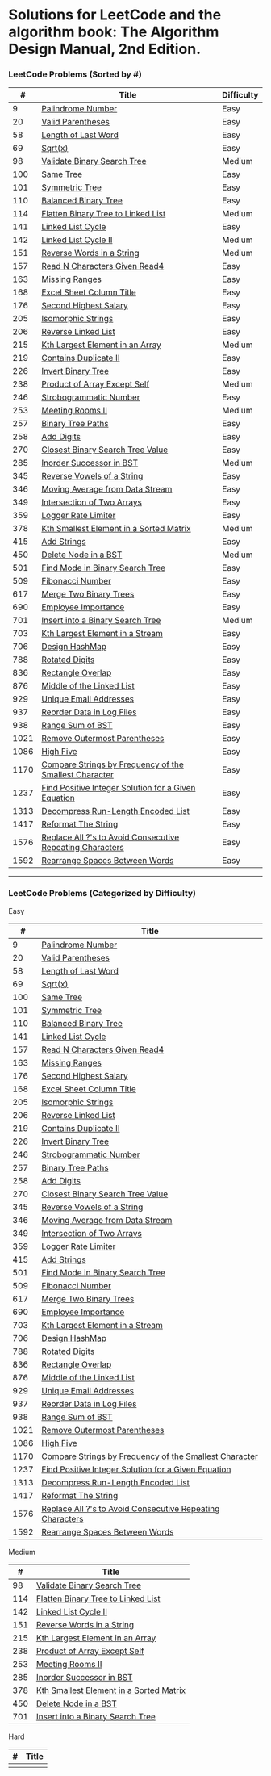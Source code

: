<h1>Solutions for LeetCode and the algorithm book: The Algorithm Design Manual, 2nd Edition.</h1>

<h3>LeetCode Problems (Sorted by #)</h3>

| #	| Title	| Difficulty |
| --- | --- | --- |
| 9 | [Palindrome Number](https://github.com/foxfromworld/LeetCode-and-Algorithm/blob/main/LeetCode_Solutions/9.%20Palindrome%20Number.py "link") | Easy
| 20 | [Valid Parentheses](https://github.com/foxfromworld/Coding-Interview-Preparation-with-LeetCode-and-An-Algorithm-Book/blob/main/LeetCode_Solutions/20.%20Valid%20Parentheses.py "link") | Easy
| 58 | [Length of Last Word](https://github.com/foxfromworld/LeetCode-and-Algorithm/blob/main/LeetCode_Solutions/58.%20Length%20of%20Last%20Word.py "link") | Easy
| 69 | [Sqrt(x)](https://github.com/foxfromworld/LeetCode-and-Algorithm/blob/main/LeetCode_Solutions/69.%20Sqrt(x).py "link") | Easy
| 98 | [Validate Binary Search Tree](https://github.com/foxfromworld/Coding-Interview-Preparation-with-LeetCode-and-An-Algorithm-Book/blob/main/LeetCode_Solutions/98.%20Validate%20Binary%20Search%20Tree.py "link") | Medium
| 100 | [Same Tree](https://github.com/foxfromworld/LeetCode-and-Algorithm/blob/main/LeetCode_Solutions/100.%20Same%20Tree.py "link") | Easy
| 101 | [Symmetric Tree](https://github.com/foxfromworld/LeetCode-and-Algorithm/blob/main/LeetCode_Solutions/101.%20Symmetric%20Tree.py "link") | Easy
| 110 | [Balanced Binary Tree](https://github.com/foxfromworld/LeetCode-and-Algorithm/blob/main/LeetCode_Solutions/110.%20Balanced%20Binary%20Tree.py "link") | Easy
| 114 | [Flatten Binary Tree to Linked List](https://github.com/foxfromworld/LeetCode-and-Algorithm/blob/main/LeetCode_Solutions/114.%20Flatten%20Binary%20Tree%20to%20Linked%20List.py "link") | Medium
| 141 | [Linked List Cycle](https://github.com/foxfromworld/LeetCode-and-Algorithm/blob/main/LeetCode_Solutions/141.%20Linked%20List%20Cycle.py "link") | Easy
| 142 | [Linked List Cycle II](https://github.com/foxfromworld/LeetCode-and-Algorithm/blob/main/LeetCode_Solutions/142.%20Linked%20List%20Cycle%20II.py "link") | Medium
| 151 | [Reverse Words in a String](https://github.com/foxfromworld/LeetCode-and-Algorithm/blob/main/LeetCode_Solutions/151.%20Reverse%20Words%20in%20a%20String.py "link") |  Medium
| 157 | [Read N Characters Given Read4](https://github.com/foxfromworld/Coding-Interview-Preparation-with-LeetCode-and-An-Algorithm-Book/blob/main/LeetCode_Solutions/157.%20Read%20N%20Characters%20Given%20Read4.py "link") | Easy
| 163 | [Missing Ranges](https://github.com/foxfromworld/Coding-Interview-Preparation-with-LeetCode-and-An-Algorithm-Book/blob/main/LeetCode_Solutions/163.%20Missing%20Ranges.py "link") | Easy
| 168 | [Excel Sheet Column Title](https://github.com/foxfromworld/LeetCode-and-Algorithm/blob/main/LeetCode_Solutions/168.%20Excel%20Sheet%20Column%20Title.py "link") | Easy
| 176 | [Second Highest Salary](https://github.com/foxfromworld/LeetCode-and-Algorithm/blob/main/LeetCode_Solutions/176.%20Second%20Highest%20Salary.MYSQL "link") | Easy
| 205 | [Isomorphic Strings](https://github.com/foxfromworld/LeetCode-and-Algorithm/blob/main/LeetCode_Solutions/205.%20Isomorphic%20Strings.py "link") | Easy
| 206 | [Reverse Linked List](https://github.com/foxfromworld/Coding-Interview-Preparation-with-LeetCode-and-An-Algorithm-Book/blob/main/LeetCode_Solutions/206.%20Reverse%20Linked%20List.py "link") | Easy
| 215 | [Kth Largest Element in an Array](https://github.com/foxfromworld/Coding-Interview-Preparation-with-LeetCode-and-An-Algorithm-Book/blob/main/LeetCode_Solutions/215.%20Kth%20Largest%20Element%20in%20an%20Array.py "link") | Medium
| 219 | [Contains Duplicate II](https://github.com/foxfromworld/LeetCode-and-Algorithm/blob/main/LeetCode_Solutions/219.%20Contains%20Duplicate%20II.py "link") | Easy
| 226 | [Invert Binary Tree](https://github.com/foxfromworld/Coding-Interview-Preparation-with-LeetCode-and-An-Algorithm-Book/blob/main/LeetCode_Solutions/226.%20Invert%20Binary%20Tree.py "link") | Easy
| 238 | [Product of Array Except Self](https://github.com/foxfromworld/LeetCode-and-Algorithm/blob/main/LeetCode_Solutions/238.%20Product%20of%20Array%20Except%20Self.py "link") | Medium
| 246 | [Strobogrammatic Number](https://github.com/foxfromworld/LeetCode-and-Algorithm/blob/main/LeetCode_Solutions/246.%20Strobogrammatic%20Number.py "link") | Easy
| 253 | [Meeting Rooms II](https://github.com/foxfromworld/Coding-Interview-Preparation-with-LeetCode-and-An-Algorithm-Book/blob/main/LeetCode_Solutions/253.%20Meeting%20Rooms%20II.py "link") | Medium
| 257 | [Binary Tree Paths](https://github.com/foxfromworld/LeetCode-and-Algorithm/blob/main/LeetCode_Solutions/257.%20Binary%20Tree%20Paths.py  "link") | Easy
| 258 | [Add Digits](https://github.com/foxfromworld/LeetCode-and-Algorithm/blob/main/LeetCode_Solutions/258.%20Add%20Digits.py "link") | Easy
| 270 | [Closest Binary Search Tree Value](https://github.com/foxfromworld/Coding-Interview-Preparation-with-LeetCode-and-An-Algorithm-Book/blob/main/LeetCode_Solutions/270.%20Closest%20Binary%20Search%20Tree%20Value.py "link") | Easy
| 285 | [Inorder Successor in BST](https://github.com/foxfromworld/Coding-Interview-Preparation-with-LeetCode-and-An-Algorithm-Book/blob/main/LeetCode_Solutions/285.%20Inorder%20Successor%20in%20BST.py "link") | Medium
| 345 | [Reverse Vowels of a String](https://github.com/foxfromworld/LeetCode-and-Algorithm/blob/main/LeetCode_Solutions/345.%20Reverse%20Vowels%20of%20a%20String.py "link") | Easy
| 346 | [Moving Average from Data Stream](https://github.com/foxfromworld/Coding-Interview-Preparation-with-LeetCode-and-An-Algorithm-Book/blob/main/LeetCode_Solutions/346.%20Moving%20Average%20from%20Data%20Stream.py "link") | Easy
| 349 | [Intersection of Two Arrays](https://github.com/foxfromworld/Coding-Interview-Preparation-with-LeetCode-and-An-Algorithm-Book/blob/main/LeetCode_Solutions/349.%20Intersection%20of%20Two%20Arrays.py "link") | Easy
| 359 | [Logger Rate Limiter](https://github.com/foxfromworld/Coding-Interview-Preparation-with-LeetCode-and-An-Algorithm-Book/blob/main/LeetCode_Solutions/359.%20Logger%20Rate%20Limiter.py "link") | Easy
| 378 | [Kth Smallest Element in a Sorted Matrix](https://github.com/foxfromworld/Coding-Interview-Preparation-with-LeetCode-and-An-Algorithm-Book/blob/main/LeetCode_Solutions/378.%20Kth%20Smallest%20Element%20in%20a%20Sorted%20Matrix.py "link") | Medium
| 415 | [Add Strings](https://github.com/foxfromworld/Coding-Interview-Preparation-with-LeetCode-and-An-Algorithm-Book/blob/main/LeetCode_Solutions/415.%20Add%20Strings.py "link") | Easy
| 450 | [Delete Node in a BST](https://github.com/foxfromworld/Coding-Interview-Preparation-with-LeetCode-and-An-Algorithm-Book/blob/main/LeetCode_Solutions/450.%20Delete%20Node%20in%20a%20BST.py "link") | Medium
| 501 | [Find Mode in Binary Search Tree](https://github.com/foxfromworld/LeetCode-and-Algorithm/blob/main/LeetCode_Solutions/501.%20Find%20Mode%20in%20Binary%20Search%20Tree.py "link") | Easy
| 509 | [Fibonacci Number](https://github.com/foxfromworld/LeetCode-and-Algorithm/blob/main/LeetCode_Solutions/509.%20Fibonacci%20Number.py "link") | Easy
| 617 | [Merge Two Binary Trees](https://github.com/foxfromworld/LeetCode-and-Algorithm/blob/main/LeetCode_Solutions/617.%20Merge%20Two%20Binary%20Trees.py "link") | Easy
| 690 | [Employee Importance](https://github.com/foxfromworld/Coding-Interview-Preparation-with-LeetCode-and-An-Algorithm-Book/blob/main/LeetCode_Solutions/690.%20Employee%20Importance.py "link") | Easy
| 701 | [Insert into a Binary Search Tree](https://github.com/foxfromworld/Coding-Interview-Preparation-with-LeetCode-and-An-Algorithm-Book/blob/main/LeetCode_Solutions/701.%20Insert%20into%20a%20Binary%20Search%20Tree.py "link") | Medium
| 703 | [Kth Largest Element in a Stream](https://github.com/foxfromworld/Coding-Interview-Preparation-with-LeetCode-and-An-Algorithm-Book/blob/main/LeetCode_Solutions/703.%20Kth%20Largest%20Element%20in%20a%20Stream.py "link") | Easy
| 706 | [Design HashMap](https://github.com/foxfromworld/Coding-Interview-Preparation-with-LeetCode-and-An-Algorithm-Book/blob/main/LeetCode_Solutions/706.%20Design%20HashMap.py "link") | Easy
| 788 | [Rotated Digits](https://github.com/foxfromworld/LeetCode-and-Algorithm/blob/main/LeetCode_Solutions/788.%20Rotated%20Digits.py "link") | Easy
| 836 | [Rectangle Overlap](https://github.com/foxfromworld/LeetCode-and-Algorithm/blob/main/LeetCode_Solutions/836.%20Rectangle%20Overlap.py "link") | Easy
| 876 | [Middle of the Linked List](https://github.com/foxfromworld/LeetCode-and-Algorithm/blob/main/LeetCode_Solutions/876.%20Middle%20of%20the%20Linked%20List.py "link") | Easy
| 929 | [Unique Email Addresses](https://github.com/foxfromworld/Coding-Interview-Preparation-with-LeetCode-and-An-Algorithm-Book/blob/main/LeetCode_Solutions/929.%20Unique%20Email%20Addresses.py "link") | Easy
| 937 | [Reorder Data in Log Files](https://github.com/foxfromworld/LeetCode-and-Algorithm/blob/main/LeetCode_Solutions/937.%20Reorder%20Data%20in%20Log%20Files.py "link") | Easy
| 938 | [Range Sum of BST](https://github.com/foxfromworld/LeetCode-and-Algorithm/blob/main/LeetCode_Solutions/938.%20Range%20Sum%20of%20BST.py "link") | Easy
| 1021 | [Remove Outermost Parentheses](https://github.com/foxfromworld/LeetCode-and-Algorithm/blob/main/LeetCode_Solutions/1021.%20Remove%20Outermost%20Parentheses.py "link") | Easy
| 1086 | [High Five](https://github.com/foxfromworld/Coding-Interview-Preparation-with-LeetCode-and-An-Algorithm-Book/blob/main/LeetCode_Solutions/1086.%20High%20Five.py "link") | Easy
| 1170 | [Compare Strings by Frequency of the Smallest Character](https://github.com/foxfromworld/Coding-Interview-Preparation-with-LeetCode-and-An-Algorithm-Book/blob/main/LeetCode_Solutions/1170.%20Compare%20Strings%20by%20Frequency%20of%20the%20Smallest%20Character.py "link") | Easy
| 1237 | [Find Positive Integer Solution for a Given Equation](https://github.com/foxfromworld/Coding-Interview-Preparation-with-LeetCode-and-An-Algorithm-Book/blob/main/LeetCode_Solutions/1237.%20Find%20Positive%20Integer%20Solution%20for%20a%20Given%20Equation.py "link") | Easy
| 1313 | [Decompress Run-Length Encoded List](https://github.com/foxfromworld/LeetCode-and-Algorithm/blob/main/LeetCode_Solutions/1313.%20Decompress%20Run-Length%20Encoded%20List.py "link") | Easy
| 1417 | [Reformat The String](https://github.com/foxfromworld/LeetCode-and-Algorithm/blob/main/LeetCode_Solutions/1417.%20Reformat%20The%20String.py "link") | Easy
| 1576 | [Replace All ?'s to Avoid Consecutive Repeating Characters](https://github.com/foxfromworld/LeetCode-and-Algorithm/blob/main/LeetCode_Solutions/1576.%20Replace%20All%20%3F's%20to%20Avoid%20Consecutive%20Repeating%20Characters.py "link") | Easy
| 1592 | [Rearrange Spaces Between Words](https://github.com/foxfromworld/Coding-Interview-Preparation-with-LeetCode-and-An-Algorithm-Book/blob/main/LeetCode_Solutions/1592.%20Rearrange%20Spaces%20Between%20Words.py "link") | Easy

***

<h3>LeetCode Problems (Categorized by Difficulty)</h3>

Easy

| #	| Title	|
| --- | --- |
| 9 | [Palindrome Number](https://github.com/foxfromworld/LeetCode-and-Algorithm/blob/main/LeetCode_Solutions/9.%20Palindrome%20Number.py "link") | Easy
| 20 | [Valid Parentheses](https://github.com/foxfromworld/Coding-Interview-Preparation-with-LeetCode-and-An-Algorithm-Book/blob/main/LeetCode_Solutions/20.%20Valid%20Parentheses.py "link") | 
| 58 | [Length of Last Word](https://github.com/foxfromworld/LeetCode-and-Algorithm/blob/main/LeetCode_Solutions/58.%20Length%20of%20Last%20Word.py "link") | 
| 69 | [Sqrt(x)](https://github.com/foxfromworld/LeetCode-and-Algorithm/blob/main/LeetCode_Solutions/69.%20Sqrt(x).py "link") | 
| 100 | [Same Tree](https://github.com/foxfromworld/LeetCode-and-Algorithm/blob/main/LeetCode_Solutions/100.%20Same%20Tree.py "link") | 
| 101 | [Symmetric Tree](https://github.com/foxfromworld/LeetCode-and-Algorithm/blob/main/LeetCode_Solutions/101.%20Symmetric%20Tree.py "link") | 
| 110 | [Balanced Binary Tree](https://github.com/foxfromworld/LeetCode-and-Algorithm/blob/main/LeetCode_Solutions/110.%20Balanced%20Binary%20Tree.py "link") | 
| 141 | [Linked List Cycle](https://github.com/foxfromworld/LeetCode-and-Algorithm/blob/main/LeetCode_Solutions/141.%20Linked%20List%20Cycle.py "link") |
| 157 | [Read N Characters Given Read4](https://github.com/foxfromworld/Coding-Interview-Preparation-with-LeetCode-and-An-Algorithm-Book/blob/main/LeetCode_Solutions/157.%20Read%20N%20Characters%20Given%20Read4.py "link") | 
| 163 | [Missing Ranges](https://github.com/foxfromworld/Coding-Interview-Preparation-with-LeetCode-and-An-Algorithm-Book/blob/main/LeetCode_Solutions/163.%20Missing%20Ranges.py "link") | 
| 176 | [Second Highest Salary](https://github.com/foxfromworld/LeetCode-and-Algorithm/blob/main/LeetCode_Solutions/176.%20Second%20Highest%20Salary.MYSQL "link") |
| 168 | [Excel Sheet Column Title](https://github.com/foxfromworld/LeetCode-and-Algorithm/blob/main/LeetCode_Solutions/168.%20Excel%20Sheet%20Column%20Title.py "link") | 
| 205 | [Isomorphic Strings](https://github.com/foxfromworld/LeetCode-and-Algorithm/blob/main/LeetCode_Solutions/205.%20Isomorphic%20Strings.py "link") | 
| 206 | [Reverse Linked List](https://github.com/foxfromworld/Coding-Interview-Preparation-with-LeetCode-and-An-Algorithm-Book/blob/main/LeetCode_Solutions/206.%20Reverse%20Linked%20List.py "link") | 
| 219 | [Contains Duplicate II](https://github.com/foxfromworld/LeetCode-and-Algorithm/blob/main/LeetCode_Solutions/219.%20Contains%20Duplicate%20II.py "link") | 
| 226 | [Invert Binary Tree](https://github.com/foxfromworld/Coding-Interview-Preparation-with-LeetCode-and-An-Algorithm-Book/blob/main/LeetCode_Solutions/226.%20Invert%20Binary%20Tree.py "link") |
| 246 | [Strobogrammatic Number](https://github.com/foxfromworld/LeetCode-and-Algorithm/blob/main/LeetCode_Solutions/246.%20Strobogrammatic%20Number.py "link") |
| 257 | [Binary Tree Paths](https://github.com/foxfromworld/LeetCode-and-Algorithm/blob/main/LeetCode_Solutions/257.%20Binary%20Tree%20Paths.py  "link") | 
| 258 | [Add Digits](https://github.com/foxfromworld/LeetCode-and-Algorithm/blob/main/LeetCode_Solutions/258.%20Add%20Digits.py "link") | 
| 270 | [Closest Binary Search Tree Value](https://github.com/foxfromworld/Coding-Interview-Preparation-with-LeetCode-and-An-Algorithm-Book/blob/main/LeetCode_Solutions/270.%20Closest%20Binary%20Search%20Tree%20Value.py "link") | 
| 345 | [Reverse Vowels of a String](https://github.com/foxfromworld/LeetCode-and-Algorithm/blob/main/LeetCode_Solutions/345.%20Reverse%20Vowels%20of%20a%20String.py "link") |
| 346 | [Moving Average from Data Stream](https://github.com/foxfromworld/Coding-Interview-Preparation-with-LeetCode-and-An-Algorithm-Book/blob/main/LeetCode_Solutions/346.%20Moving%20Average%20from%20Data%20Stream.py "link") | 
| 349 | [Intersection of Two Arrays](https://github.com/foxfromworld/Coding-Interview-Preparation-with-LeetCode-and-An-Algorithm-Book/blob/main/LeetCode_Solutions/349.%20Intersection%20of%20Two%20Arrays.py "link") | 
| 359 | [Logger Rate Limiter](https://github.com/foxfromworld/Coding-Interview-Preparation-with-LeetCode-and-An-Algorithm-Book/blob/main/LeetCode_Solutions/359.%20Logger%20Rate%20Limiter.py "link") | 
| 415 | [Add Strings](https://github.com/foxfromworld/Coding-Interview-Preparation-with-LeetCode-and-An-Algorithm-Book/blob/main/LeetCode_Solutions/415.%20Add%20Strings.py "link") | 
| 501 | [Find Mode in Binary Search Tree](https://github.com/foxfromworld/LeetCode-and-Algorithm/blob/main/LeetCode_Solutions/501.%20Find%20Mode%20in%20Binary%20Search%20Tree.py "link") |
| 509 | [Fibonacci Number](https://github.com/foxfromworld/LeetCode-and-Algorithm/blob/main/LeetCode_Solutions/509.%20Fibonacci%20Number.py "link") | 
| 617 | [Merge Two Binary Trees](https://github.com/foxfromworld/LeetCode-and-Algorithm/blob/main/LeetCode_Solutions/617.%20Merge%20Two%20Binary%20Trees.py "link") |
| 690 | [Employee Importance](https://github.com/foxfromworld/Coding-Interview-Preparation-with-LeetCode-and-An-Algorithm-Book/blob/main/LeetCode_Solutions/690.%20Employee%20Importance.py "link") | 
| 703 | [Kth Largest Element in a Stream](https://github.com/foxfromworld/Coding-Interview-Preparation-with-LeetCode-and-An-Algorithm-Book/blob/main/LeetCode_Solutions/703.%20Kth%20Largest%20Element%20in%20a%20Stream.py "link") |
| 706 | [Design HashMap](https://github.com/foxfromworld/Coding-Interview-Preparation-with-LeetCode-and-An-Algorithm-Book/blob/main/LeetCode_Solutions/706.%20Design%20HashMap.py "link") | 
| 788 | [Rotated Digits](https://github.com/foxfromworld/LeetCode-and-Algorithm/blob/main/LeetCode_Solutions/788.%20Rotated%20Digits.py "link") | 
| 836 | [Rectangle Overlap](https://github.com/foxfromworld/LeetCode-and-Algorithm/blob/main/LeetCode_Solutions/836.%20Rectangle%20Overlap.py "link") | 
| 876 | [Middle of the Linked List](https://github.com/foxfromworld/LeetCode-and-Algorithm/blob/main/LeetCode_Solutions/876.%20Middle%20of%20the%20Linked%20List.py "link") | 
| 929 | [Unique Email Addresses](https://github.com/foxfromworld/Coding-Interview-Preparation-with-LeetCode-and-An-Algorithm-Book/blob/main/LeetCode_Solutions/929.%20Unique%20Email%20Addresses.py "link") | 
| 937 | [Reorder Data in Log Files](https://github.com/foxfromworld/LeetCode-and-Algorithm/blob/main/LeetCode_Solutions/937.%20Reorder%20Data%20in%20Log%20Files.py "link") | 
| 938 | [Range Sum of BST](https://github.com/foxfromworld/LeetCode-and-Algorithm/blob/main/LeetCode_Solutions/938.%20Range%20Sum%20of%20BST.py "link") | 
| 1021 | [Remove Outermost Parentheses](https://github.com/foxfromworld/LeetCode-and-Algorithm/blob/main/LeetCode_Solutions/1021.%20Remove%20Outermost%20Parentheses.py "link") | 
| 1086 | [High Five](https://github.com/foxfromworld/Coding-Interview-Preparation-with-LeetCode-and-An-Algorithm-Book/blob/main/LeetCode_Solutions/1086.%20High%20Five.py "link") | 
| 1170 | [Compare Strings by Frequency of the Smallest Character](https://github.com/foxfromworld/Coding-Interview-Preparation-with-LeetCode-and-An-Algorithm-Book/blob/main/LeetCode_Solutions/1170.%20Compare%20Strings%20by%20Frequency%20of%20the%20Smallest%20Character.py "link") | 
| 1237 | [Find Positive Integer Solution for a Given Equation](https://github.com/foxfromworld/Coding-Interview-Preparation-with-LeetCode-and-An-Algorithm-Book/blob/main/LeetCode_Solutions/1237.%20Find%20Positive%20Integer%20Solution%20for%20a%20Given%20Equation.py "link") | 
| 1313 | [Decompress Run-Length Encoded List](https://github.com/foxfromworld/LeetCode-and-Algorithm/blob/main/LeetCode_Solutions/1313.%20Decompress%20Run-Length%20Encoded%20List.py "link") |
| 1417 | [Reformat The String](https://github.com/foxfromworld/LeetCode-and-Algorithm/blob/main/LeetCode_Solutions/1417.%20Reformat%20The%20String.py "link") | 
| 1576 | [Replace All ?'s to Avoid Consecutive Repeating Characters](https://github.com/foxfromworld/LeetCode-and-Algorithm/blob/main/LeetCode_Solutions/1576.%20Replace%20All%20%3F's%20to%20Avoid%20Consecutive%20Repeating%20Characters.py "link") | 
| 1592 | [Rearrange Spaces Between Words](https://github.com/foxfromworld/Coding-Interview-Preparation-with-LeetCode-and-An-Algorithm-Book/blob/main/LeetCode_Solutions/1592.%20Rearrange%20Spaces%20Between%20Words.py "link") | 


Medium

| #	| Title	|
| --- | --- |
| 98 | [Validate Binary Search Tree](https://github.com/foxfromworld/Coding-Interview-Preparation-with-LeetCode-and-An-Algorithm-Book/blob/main/LeetCode_Solutions/98.%20Validate%20Binary%20Search%20Tree.py "link") |
| 114 | [Flatten Binary Tree to Linked List](https://github.com/foxfromworld/LeetCode-and-Algorithm/blob/main/LeetCode_Solutions/114.%20Flatten%20Binary%20Tree%20to%20Linked%20List.py "link") | 
| 142 | [Linked List Cycle II](https://github.com/foxfromworld/LeetCode-and-Algorithm/blob/main/LeetCode_Solutions/142.%20Linked%20List%20Cycle%20II.py "link") |
| 151 | [Reverse Words in a String](https://github.com/foxfromworld/LeetCode-and-Algorithm/blob/main/LeetCode_Solutions/151.%20Reverse%20Words%20in%20a%20String.py "link") |
| 215 | [Kth Largest Element in an Array](https://github.com/foxfromworld/Coding-Interview-Preparation-with-LeetCode-and-An-Algorithm-Book/blob/main/LeetCode_Solutions/215.%20Kth%20Largest%20Element%20in%20an%20Array.py "link") | 
| 238 | [Product of Array Except Self](https://github.com/foxfromworld/LeetCode-and-Algorithm/blob/main/LeetCode_Solutions/238.%20Product%20of%20Array%20Except%20Self.py "link") |
| 253 | [Meeting Rooms II](https://github.com/foxfromworld/Coding-Interview-Preparation-with-LeetCode-and-An-Algorithm-Book/blob/main/LeetCode_Solutions/253.%20Meeting%20Rooms%20II.py "link") |
| 285 | [Inorder Successor in BST](https://github.com/foxfromworld/Coding-Interview-Preparation-with-LeetCode-and-An-Algorithm-Book/blob/main/LeetCode_Solutions/285.%20Inorder%20Successor%20in%20BST.py "link") |
| 378 | [Kth Smallest Element in a Sorted Matrix](https://github.com/foxfromworld/Coding-Interview-Preparation-with-LeetCode-and-An-Algorithm-Book/blob/main/LeetCode_Solutions/378.%20Kth%20Smallest%20Element%20in%20a%20Sorted%20Matrix.py "link") |
| 450 | [Delete Node in a BST](https://github.com/foxfromworld/Coding-Interview-Preparation-with-LeetCode-and-An-Algorithm-Book/blob/main/LeetCode_Solutions/450.%20Delete%20Node%20in%20a%20BST.py "link") |
| 701 | [Insert into a Binary Search Tree](https://github.com/foxfromworld/Coding-Interview-Preparation-with-LeetCode-and-An-Algorithm-Book/blob/main/LeetCode_Solutions/701.%20Insert%20into%20a%20Binary%20Search%20Tree.py "link") |

Hard

| #	| Title	|
| --- | --- |
|  | 
